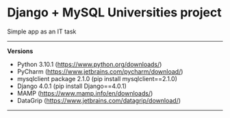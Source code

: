 # Django + MySQL Universities project
Simple app as an IT task
____
**Versions**
- Python 3.10.1 (https://www.python.org/downloads/)
- PyCharm (https://www.jetbrains.com/pycharm/download/)
- mysqlclient package 2.1.0 (pip install mysqlclient==2.1.0)
- Django 4.0.1 (pip install Django==4.0.1)
- MAMP (https://www.mamp.info/en/downloads/)
- DataGrip (https://www.jetbrains.com/datagrip/download/)
____

![]()
